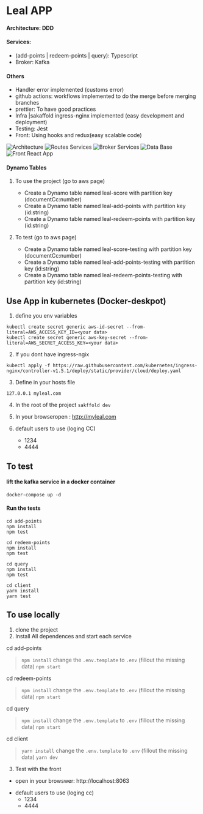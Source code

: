 
# Leal APP

#### Architecture: DDD
#### Services: 
- (add-points | redeem-points | query): Typescript
- Broker: Kafka

#### Others
- Handler error implemented (customs error)
- github actions: workflows implemented to do the merge before merging branches
- prettier: To have good practices
- Infra |sakaffold ingress-nginx implemented (easy development and deployment)
- Testing: Jest
- Front: Using hooks and redux(easy scalable code)

<img src="/images-doc/architectureImg.jpg" alt="Architecture" >
<img src="/images-doc/routesServicesImg.jpg" alt="Routes Services" >
<img src="/images-doc/brokerServicesImg.jpg" alt="Broker Services" >

<img src="/images-doc/tablesDbImg.jpg" alt="Data Base">
<img src="/images-doc/frontImg.jpg" alt="Front React App">


#### Dynamo Tables
1. To use the project (go to aws page)
	- Create a Dynamo table named leal-score with partition key  (documentCc:number)
	- Create a Dynamo table named leal-add-points with partition key  (id:string)
	- Create a Dynamo table named leal-redeem-points with partition key  (id:string)

2. To test (go to aws page)
	- Create a Dynamo table named leal-score-testing with partition key  (documentCc:number)
	- Create a Dynamo table named leal-add-points-testing with partition key  (id:string)
	- Create a Dynamo table named leal-redeem-points-testing with partition key  (id:string)

## Use App in kubernetes (Docker-deskpot)

1. define you env variables
```
kubectl create secret generic aws-id-secret --from-literal=AWS_ACCESS_KEY_ID=<your data>
kubectl create secret generic aws-key-secret --from-literal=AWS_SECRET_ACCESS_KEY=<your data>
```

2. If you dont have ingress-ngix
```
kubectl apply -f https://raw.githubusercontent.com/kubernetes/ingress-nginx/controller-v1.5.1/deploy/static/provider/cloud/deploy.yaml
```
3. Define in your hosts file
```
127.0.0.1 myleal.com
```

4. In the root of the project
```sakffold dev```

5. In your browseropen : http://myleal.com

6. default users to use (loging CC)
	- 1234
	- 4444


## To test

#### lift the kafka service in a docker container
```
docker-compose up -d
```
#### Run the tests
```
cd add-points
npm install
npm test 
```
```
cd redeem-points
npm install
npm test
```
```
cd query
npm install
npm test
```
```
cd client
yarn install
yarn test
```

## To use locally

1. clone the project
2. Install All dependences and start each service

 cd add-points
> ``npm install``
> change the ``.env.template`` to ``.env`` (fillout the missing data)
> ``npm start``

cd redeem-points
> ``npm install``
> change the ``.env.template`` to ``.env`` (fillout the missing data)
> ``npm start``

cd query
> ``npm install``
> change the ``.env.template`` to ``.env`` (fillout the missing data)
> ``npm start``

cd client
> ``yarn install``
> change the ``.env.template`` to ``.env`` (fillout the missing data)
> ``yarn dev``


3. Test with the front
* open in your browswer: http://localhost:8063

- default users to use (loging cc)
	- 1234
	- 4444
